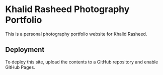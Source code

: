 # Khalid Rasheed Photography Portfolio

This is a personal photography portfolio website for Khalid Rasheed.

## Deployment
To deploy this site, upload the contents to a GitHub repository and enable GitHub Pages.
